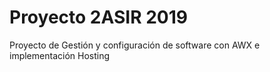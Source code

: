 # Proyecto 2ASIR 2019
Proyecto de Gestión y configuración de software con AWX e implementación Hosting
